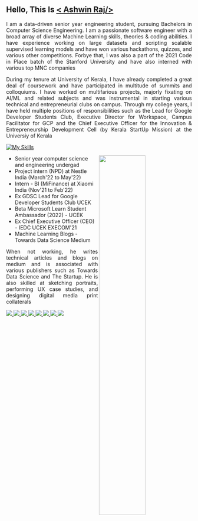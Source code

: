 ## Hello, This Is [< Ashwin Raj/>](https://www.linkedin.com/in/thisisashwinraj/)  
<!--
thisisashwinraj/thisisashwinraj is a special repository as its README.md file appears on your profile.
![ ](https://github.com/thisisashwinraj/thisisashwinraj/blob/main/profileBanner.png)
-->

<p align="justify">
I am a data-driven senior year engineering student, pursuing Bachelors in Computer Science Engineering. I am a passionate software engineer with a broad array of diverse Machine Learning skills, theories & coding abilities. I have experience working on large datasets and scripting scalable supervised learning models and have won various hackathons, quizzes, and various other competitions. Forbye that, I was also a part of the 2021 Code in Place batch of the Stanford University and have also interned with various top MNC companies
</p>

<p align="justify">
During my tenure at University of Kerala, I have already completed a great deal of coursework and have participated in multitude of summits and colloquiums. I have worked on multifarious projects, majorly fixating on AI/ML and related subjects and was instrumental in starting various technical and entrepreneurial clubs on campus. Through my college years, I have held multiple positions of responsibilities such as the Lead for Google Developer Students Club, Executive Director for Workspace, Campus Facilitator for GCP and the Chief Executive Officer for the Innovation & Entrepreneurship Development Cell (by Kerala StartUp Mission) at the Universiy of Kerala
</p>

[![My Skills](https://skillicons.dev/icons?i=c,cpp,py,html,arduino,mysql,gcp,azure,heroku,bash,tensorflow,bots,figma,firebase,git)](https://www.linkedin.com/in/thisisashwinraj/)

[<img align="right" width="50%" src="https://github-readme-stats.vercel.app/api?username=thisisashwinraj&show_icons=true">](https://metrics.lecoq.io/thisisashwinraj?template=classic)
<!--
Senior Year Computer Science and Engineering Student at UoKerala
-->

- Senior year computer science and engineering undergad
- Project intern (NPD) at Nestle India (March'22 to May'22)
- Intern - BI (MiFinance) at Xiaomi India (Nov'21 to Feb'22)
- Ex GDSC Lead for Google Developer Students Club UCEK
- Beta Microsoft Learn Student Ambassador (2022) - UCEK
- Ex Chief Executive Officer (CEO) - IEDC UCEK EXECOM'21
- Machine Learning Blogs - Towards Data Science Medium

<!--
## Educational Qualification:
- **University College of Engineering, Kariavattom (University of Kerala)**</br>Bachelor of Technology, Computer Science and Engineering</br>August 2020 - July 2022 (Expected)
- **Prabhu Dayal Public School, Shalimar Bagh**</br>High School (Physics,Chemistry,Mathematics)</br>April 2016 - March 2018 | Elective Subject: Engineering Graphics

## Work Experience:
- **Intern** - [Xiaomi India](https://www.xiaomi.com/):</br>November 2021 - February 2022

- **Intern** - [Nestlé India](https://www.nestle.in/):</br>June 2021 - July 2021

- **Machine Learning Intern** - [Artem](https://artem.energy/):</br>July 2020 - September 2020

- **Software Trainee** - [Graffiti Software Solutions](http://www.graffititechnologies.com/):</br>August 2019 - October 2019

![Ashwin's GitHub Stats](https://github-readme-stats.vercel.app/api?username=ashwinraj-in&show_icons=true&hide_border=true)
-->

<p align="justify">
When not working, he writes technical articles and blogs on medium and is associated with various publishers such as Towards Data Science and The Startup. He is also skilled at sketching portraits, performing UX case studies, and designing digital media print collaterals
</p>

<a href="https://www.linkedin.com/in/thisisashwinraj"> ![](https://img.shields.io/badge/LinkedIn-0077B5?style=for-the-badge&logo=linkedin&logoColor=white) </a>
<a href="mailto:thisisashwinraj@gmail.com"> ![](https://img.shields.io/badge/Gmail-D14836?style=for-the-badge&logo=gmail&logoColor=white) </a>
<a href="https://leetcode.com/thisisashwinraj/"> ![](https://img.shields.io/badge/-LeetCode-FFA116?style=for-the-badge&logo=LeetCode&logoColor=black) </a>
<a href="https://linktr.ee"> ![](https://img.shields.io/badge/linktree-39E09B?style=for-the-badge&logo=linktree&logoColor=white) </a>
<a href="https://twitter.com/ThisIsAshwinRaj"> ![](https://img.shields.io/badge/Twitter-1DA1F2?style=for-the-badge&logo=twitter&logoColor=white) </a>
<a href="https://thisisashwinraj.medium.com"> ![](https://img.shields.io/badge/RSS-FFA500?style=for-the-badge&logo=rss&logoColor=white) </a>
<a href="https://colab.research.google.com"> ![](https://img.shields.io/badge/Colab-F9AB00?style=for-the-badge&logo=googlecolab&color=525252) </a>
<a href="https://dialogflow.cloud.google.com"> ![](https://img.shields.io/badge/dialogflow-FF9800?style=for-the-badge&logo=dialogflow&logoColor=white)</a>
